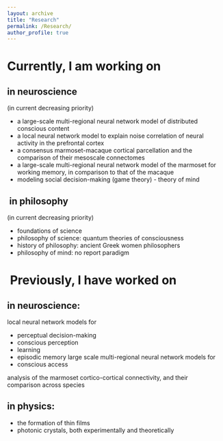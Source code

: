 ```yaml
---
layout: archive
title: "Research"
permalink: /Research/
author_profile: true
---
```



Currently, I am working on
====
 

in neuroscience
------
(in current decreasing priority)  
- a large-scale multi-regional neural network model of distributed conscious content  
- a local neural network model to explain noise correlation of neural activity in the prefrontal cortex
- a consensus marmoset-macaque cortical parcellation and the comparison of their mesoscale connectomes  
- a large-scale multi-regional neural network model of the marmoset for working   memory, in comparison to that of the macaque  
- modeling social decision-making (game theory) - theory of mind  

​
in philosophy
------
(in current decreasing priority)  
- foundations of science  
- philosophy of science: quantum theories of consciousness  
- history of philosophy: ancient Greek women philosophers  
- philosophy of mind: no report paradigm  

​
Previously, I have worked on
===


**in neuroscience:**
----
local neural network models for
-  perceptual decision-making
-  conscious perception
-  learning
-  episodic memory
large scale multi-regional neural network models for
- conscious access

analysis of the marmoset cortico-cortical connectivity, and their comparison across species  


**in physics:**
----
- the formation of thin films  
- photonic crystals, both experimentally and theoretically  
